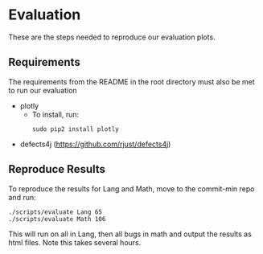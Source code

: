 # Evaluation
These are the steps needed to reproduce our evaluation plots.
## Requirements
The requirements from the README in the root directory must also be met to run our evaluation
- plotly
    - To install, run:
        ```
        sudo pip2 install plotly
        ```
- defects4j (https://github.com/rjust/defects4j)

## Reproduce Results
To reproduce the results for Lang and Math, move to the commit-min repo and run:
```
./scripts/evaluate Lang 65
./scripts/evaluate Math 106
```

This will run on all in Lang, then all bugs in math and output the results as html files. Note this takes several hours.

